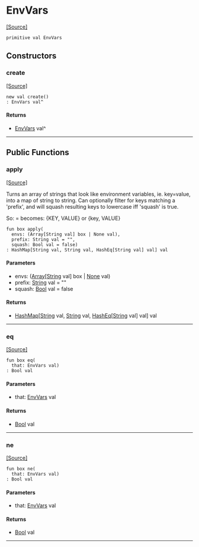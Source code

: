 # EnvVars
<span class="source-link">[[Source]](src/cli/env_vars.md#L3)</span>
```pony
primitive val EnvVars
```

## Constructors

### create
<span class="source-link">[[Source]](src/cli/env_vars.md#L3)</span>


```pony
new val create()
: EnvVars val^
```

#### Returns

* [EnvVars](cli-EnvVars.md) val^

---

## Public Functions

### apply
<span class="source-link">[[Source]](src/cli/env_vars.md#L4)</span>


Turns an array of strings that look like environment variables, ie.
key=value, into a map of string to string. Can optionally filter for
keys matching a 'prefix', and will squash resulting keys to lowercase
iff 'squash' is true.

So:
  <PREFIX><KEY>=<VALUE>
becomes:
  {KEY, VALUE} or {key, VALUE}


```pony
fun box apply(
  envs: (Array[String val] box | None val),
  prefix: String val = "",
  squash: Bool val = false)
: HashMap[String val, String val, HashEq[String val] val] val
```
#### Parameters

*   envs: ([Array](builtin-Array.md)\[[String](builtin-String.md) val\] box | [None](builtin-None.md) val)
*   prefix: [String](builtin-String.md) val = ""
*   squash: [Bool](builtin-Bool.md) val = false

#### Returns

* [HashMap](collections-HashMap.md)\[[String](builtin-String.md) val, [String](builtin-String.md) val, [HashEq](collections-HashEq.md)\[[String](builtin-String.md) val\] val\] val

---

### eq
<span class="source-link">[[Source]](src/cli/env_vars.md#L4)</span>


```pony
fun box eq(
  that: EnvVars val)
: Bool val
```
#### Parameters

*   that: [EnvVars](cli-EnvVars.md) val

#### Returns

* [Bool](builtin-Bool.md) val

---

### ne
<span class="source-link">[[Source]](src/cli/env_vars.md#L4)</span>


```pony
fun box ne(
  that: EnvVars val)
: Bool val
```
#### Parameters

*   that: [EnvVars](cli-EnvVars.md) val

#### Returns

* [Bool](builtin-Bool.md) val

---

